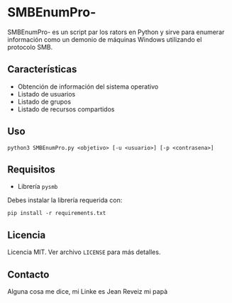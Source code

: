 # SMBEnumPro-

SMBEnumPro- es un script par los rators en Python y sirve para enumerar información como un demonio de máquinas Windows utilizando el protocolo SMB.

## Características

- Obtención de información del sistema operativo
- Listado de usuarios
- Listado de grupos
- Listado de recursos compartidos

## Uso

```
python3 SMBEnumPro.py <objetivo> [-u <usuario>] [-p <contrasena>]
```

## Requisitos

- Librería `pysmb`

Debes instalar la librería requerida con:

```
pip install -r requirements.txt

```

## Licencia

Licencia MIT. Ver archivo `LICENSE` para más detalles.

## Contacto

Alguna cosa me dice, mi Linke es Jean Reveiz mi papà